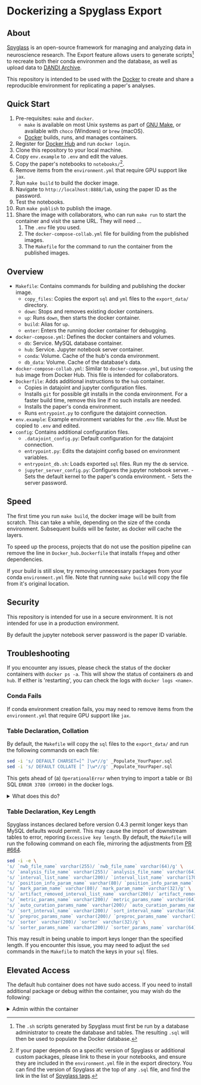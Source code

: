 # Dockerizing a Spyglass Export

## About

[Spyglass](lorenfranklab.github.io/spyglass/) is an open-source framework for
managing and analyzing data in neuroscience research. The Export feature allows
users to generate scripts[^1] to recreate both their conda environmen and the
database, as well as upload data to [DANDI Archive](https://dandiarchive.org/).

[^1]: The `.sh` scripts generated by Spyglass must first be run by a database
    administrator to create the database and tables. The resulting `.sql` will
    then be used to populate the Docker database.

This repository is intended to be used with the
[Docker](https://www.docker.com/) to create and share a reproducible
environment for replicating a paper's analyses.

## Quick Start

1. Pre-requisites: `make` and `docker`.
    - `make` is available on most Unix systems as part of
    [GNU Make](https://www.gnu.org/software/make/), or available with
    `choco` (Windows) or `brew` (macOS).
    - [Docker](https://docs.docker.com/get-docker/) builds, runs, and manages
    containers.
1. Register for [Docker Hub](https://hub.docker.com/signup) and run
    `docker login`.
1. Clone this repository to your local machine.
1. Copy `env.example` to `.env` and edit the values.
1. Copy the paper's notebooks to `notebooks/`[^2].
1. Remove items from the `environment.yml` that require GPU support like `jax`.
1. Run `make build` to build the docker image.
1. Navigate to `http://localhost:8888/lab`, using the paper ID as the password.
1. Test the notebooks.
1. Run `make publish` to publish the image.
1. Share the image with collaborators, who can run `make run` to start the
    container and visit the same URL. They will need ...
    1. The `.env` file you used.
    1. The `docker-compose-collab.yml` file for building from the published
        images.
    1. The `Makefile` for the command to run the container from the published
        images.

[^2]: If your paper depends on a specific version of Spyglass or additional
    custom packages, please link to these in your notebooks, and ensure they are
    included in the `environment.yml` file in the export directory. You can find
    the version of Spyglass at the top of any `.sql` file, and find the link in
    the list of [Spyglass tags](https://github.com/LorenFrankLab/spyglass/tags).

## Overview

- `Makefile`: Contains commands for building and publishing the docker image.
  - `copy_files`: Copies the export `sql` and `yml` files to the
    `export_data/` directory.
  - `down`: Stops and removes existing docker containers.
  - `up`: Runs `down`, then starts the docker container.
  - `build`: Alias for `up`.
  - `enter`: Enters the running docker container for debugging.
- `docker-compose.yml`: Defines the docker containers and volumes.
  - `db`: Service. MySQL database container.
  - `hub`: Service. Jupyter notebook server container.
  - `conda`: Volume. Cache of the hub's conda environment.
  - `db_data`: Volume. Cache of the database's data.
- `docker-compose-collab.yml`: Similar to `docker-compose.yml`, but using the
  `hub` image from Docker Hub. This file is intended for collaborators.
- `Dockerfile`: Adds additional instructions to the `hub` container.
  - Copies in datajoint and jupyter configuration files.
  - Installs `git` for possible git installs in the conda environment. For a
    faster build time, remove this line if no such installs are needed.
  - Installs the paper's conda environment.
  - Runs `entrypoint.py` to configure the datajoint connection.
- `env.example`: Example environment variables for the `.env` file. Must be
  copied to `.env` and edited.
- `config`: Contains additional configuration files.
  - `.datajoint_config.py`: Default configuration for the datajoint connection.
  - `entrypoint.py`: Edits the datajoint config based on environment variables.
  - `entrypoint_db.sh`: Loads exported `sql` files. Run my the `db` service.
  - `jupyter_server_config.py`: Configures the jupyter notebook server.
        - Sets the default kernel to the paper's conda environment.
        - Sets the server password.

## Speed

The first time you run `make build`, the docker image will be built from
scratch. This can take a while, depending on the size of the conda environment.
Subsequent builds will be faster, as docker will cache the layers.

To speed up the process, projects that do not use the position pipeline can
remove the line in `Docker_hub.Dockerfile` that installs `ffmpeg` and other
dependencies.

If your build is still slow, try removing unnecessary packages from your conda
`environment.yml` file. Note that running `make build` will copy the file from
it's original location.

## Security

This repository is intended for use in a secure environment. It is not intended
for use in a production environment.

By default the jupyter notebook server password is the paper ID variable.

## Troubleshooting

If you encounter any issues, please check the status of the docker containers
with `docker ps -a`. This will show the status of containers `db` and `hub`.
If either is 'restarting', you can check the logs with `docker logs <name>`.

### Conda Fails

If conda environment creation fails, you may need to remove items from
the `environment.yml` that require GPU support like `jax`.

### Table Declaration, Collation

By default, the `Makefile` will copy the `sql` files to the `export_data/` and
run the following commands on each file:

```bash
sed -i 's/ DEFAULT CHARSET=[^ ]\w*//g' _Populate_YourPaper.sql
sed -i 's/ DEFAULT COLLATE [^ ]\w*//g' _Populate_YourPaper.sql
```

This gets ahead of (a) `OperationalError` when trying to import a table or (b)
SQL `ERROR 3780 (HY000)` in the docker logs.

<details><summary>What does this do?</summary>

These `sed` commands remove encoding specifications from the `sql` file(s).

```sql
CREATE TABLE your_table (
    ...
) ENGINE=InnoDB DEFAULT CHARSET=latin1 COLLATE swedish_latin=ci COMMENT='X';
```

Will become:

```sql
CREATE TABLE your_table (
    ...
) ENGINE=InnoDB COMMENT='X';
```

The line with `ENGINE=InnoDB` should always end in `;`. It may or may not have
a `COMMENT` field.

</details>

### Table Declaration, Key Length

Spyglass instances declared before version 0.4.3 permit longer keys than MySQL
defaults would permit. This may cause the import of downstream tables to error,
reporing `Excessive key length`. By default, the `Makefile` will run the
following command on each file, mirroring the adjustments from
[PR #664](https://github.com/LorenFrankLab/spyglass/pull/664).

```bash
sed -i -e \
's/ `nwb_file_name` varchar(255)/ `nwb_file_name` varchar(64)/g' \
's/ `analysis_file_name` varchar(255)/ `analysis_file_name` varchar(64)/g' \
's/ `interval_list_name` varchar(200)/ `interval_list_name` varchar(170)/g' \
's/ `position_info_param_name` varchar(80)/ `position_info_param_name` varchar(32)/g' \
's/ `mark_param_name` varchar(80)/ `mark_param_name` varchar(32)/g' \
's/ `artifact_removed_interval_list_name` varchar(200)/ `artifact_removed_interval_list_name` varchar(128)/g' \
's/ `metric_params_name` varchar(200)/ `metric_params_name` varchar(64)/g' \
's/ `auto_curation_params_name` varchar(200)/ `auto_curation_params_name` varchar(36)/g' \
's/ `sort_interval_name` varchar(200)/ `sort_interval_name` varchar(64)/g' \
's/ `preproc_params_name` varchar(200)/ `preproc_params_name` varchar(32)/g' \
's/ `sorter` varchar(200)/ `sorter` varchar(32)/g' \
's/ `sorter_params_name` varchar(200)/ `sorter_params_name` varchar(64)/g' _Populate_YourPaper.sql
```

This may result in being unable to import keys longer than the specified length.
If you encounter this issue, you may need to adjust the `sed` commands in
the `Makefile` to match the keys in your `sql` files.

## Elevated Access

The default hub container does not have sudo access. If you need to install
additional package or debug within the container, you may wish do the following:

<details><summary>Admin within the container</summary>

Add sudo for the default user, mysql credentials to the `Dockerfile`, and add
`mysql-client` to allow command line access to the database.

```Dockerfile
USER root

# Allow sudo
RUN echo "jovyan:jovyanpassword" | chpasswd
RUN echo "jovyan ALL=(ALL) NOPASSWD:ALL" > /etc/sudoers.d/jovyan
# Add mysql credentials - Vars must also be added to docker-compose.yml
ARG MYSQL_HOST
ARG MYSQL_USER
ARG MYSQL_ROOT_PASSWORD
# Add default mysql credentials
RUN echo -e "\
[client]\n\
host=${MYSQL_HOST}\n\
user=${MYSQL_USER}\n\
password=${MYSQL_ROOT_PASSWORD}\n\n\
[mysqld]\n\
character-set-server = latin1\n\
collation-server = latin1_swedish_ci" > ${HOME}/.my.cnf
RUN apt update && apt install mysql-client -y

USER ${NB_UID}
```

Each `ARG` item must also be added to the `docker-compose.yml` file under the
`hub` service:

```yaml
    build:
      context: .
      dockerfile: Dockerfile
      args:
        MYSQL_HOST: db
        MYSQL_USER: root
        MYSQL_ROOT_PASSWORD: ${MYSQL_ROOT_PASSWORD}
```

And add `GRANT_SUDO=yes` to the `.env` file.

</details>
